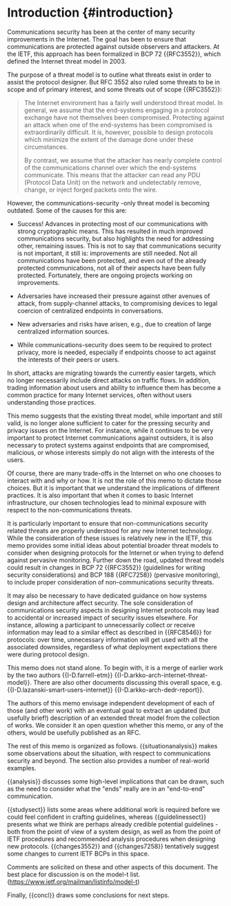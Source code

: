 # Introduction {#introduction}
 
Communications security has been at the center of many security improvements in
the Internet. The goal has been to ensure that communications are protected
against outside observers and attackers. At the IETF, this approach has been
formalized in BCP 72 {{RFC3552}}, which defined the Internet threat model in
2003.

The purpose of a threat model is to outline what threats exist in order to
assist the protocol designer. But RFC 3552 also ruled some threats to be in
scope and of primary interest, and some threats out of scope {{RFC3552}}:

> The Internet environment has a fairly well understood threat model.
> In general, we assume that the end-systems engaging in a protocol
> exchange have not themselves been compromised.  Protecting against an
> attack when one of the end-systems has been compromised is
> extraordinarily difficult.  It is, however, possible to design
> protocols which minimize the extent of the damage done under these
> circumstances.
> 
> By contrast, we assume that the attacker has nearly complete control
> of the communications channel over which the end-systems communicate.
> This means that the attacker can read any PDU (Protocol Data Unit) on
> the network and undetectably remove, change, or inject forged packets
> onto the wire. 

However, the communications-security -only threat model is becoming outdated.
Some of the causes for this are:

* Success! Advances in protecting most of our communications with strong cryptographic
  means. This has resulted in much improved communications security, but also
highlights the need for addressing other, remaining issues. This is not to say
that communications security is not important, it still is: improvements are
still needed. Not all communications have been protected, and even out of the
already protected communications, not all of their aspects have been fully
protected. Fortunately, there are ongoing projects working on improvements.

* Adversaries have increased their pressure against other avenues of attack,
  from supply-channel attacks, to compromising devices to legal coercion of centralized endpoints in
conversations.

* New adversaries and risks have arisen, e.g., due to creation of large
  centralized information sources.

* While communications-security does seem to be required to protect privacy,
  more is needed, especially if endpoints choose to act against the interests of
their peers or users.

In short, attacks are migrating towards the currently easier targets, which no
longer necessarily include direct attacks on traffic flows. In addition,
trading information about users and ability to influence them has become a
common practice for many Internet services, often without users understanding
those practices.

This memo suggests that the existing threat model, while important and still
valid, is no longer alone sufficient to cater for the pressing security and
privacy issues on the Internet. For instance, while it continues to be very
important to protect Internet communications against outsiders, it is also
necessary to protect systems against endpoints that are compromised, malicious,
or whose interests simply do not align with the interests of the users.

Of course, there are many trade-offs in the Internet on who one chooses to interact with and why or how. It is not the role of this memo to dictate those choices. But it is important that we understand the implications of different practices. It is also important that when it comes to basic Internet infrastructure, our chosen technologies lead to minimal exposure with respect to the non-communications threats.

It is particularly important to ensure that non-communications security related threats are properly understood for any new Internet technology. While the consideration of these issues is relatively new in the IETF, this memo provides some initial ideas about potential broader threat models to consider when designing protocols for the Internet or when trying to defend against pervasive monitoring. Further down the road, updated threat models could result in changes in BCP 72 {{RFC3552}} (guidelines for writing security considerations) and BCP 188 {{RFC7258}} (pervasive monitoring), to include proper consideration of non-communications security threats.

It may also be necessary to have dedicated guidance on how systems design and architecture affect security. The sole consideration of communications security aspects in designing Internet protocols may lead to accidental or increased impact of security issues elsewhere. For instance, allowing a participant to unnecessarily collect or receive information may lead to a similar effect as described in {{RFC8546}} for protocols: over time, unnecessary information will get used with all the associated downsides, regardless of what deployment expectations there were during protocol design. 

This memo does not stand alone. To begin with, it is a merge of earlier work by the two authors {{I-D.farrell-etm}} {{I-D.arkko-arch-internet-threat-model}}. There are also other documents discussing this overall space, e.g. {{I-D.lazanski-smart-users-internet}} {{I-D.arkko-arch-dedr-report}}.

The authors of this memo envisage independent development of each of those
(and other work) with an eventual goal to extract an updated (but usefully
brief!) description of an extended threat model from the collection of works.
We consider it an open question whether this memo, or any of the others, would
be usefully published as an RFC.

The rest of this memo is organized as follows. {{situationanalysis}} makes some observations about the situation, with respect to communications security and beyond. The section also provides a number of real-world examples.

{{analysis}} discusses some high-level implications that can be drawn, such as the need to consider what the "ends" really are in an "end-to-end" communication.

{{studysect}} lists some areas where additional work is required
before we could feel confident in crafting guidelines, whereas
{{guidelinessect}} presents what we think are perhaps already
credible potential guidelines - both from the point of
view of a system design, as well as from the point of IETF procedures and
recommended analysis procedures when designing new protocols. 
{{changes3552}} and {{changes7258}} tentatively suggest some changes to 
current IETF BCPs in this space. 

Comments are solicited on these and other aspects of this document. The best
place for discussion is on the model-t list.
(https://www.ietf.org/mailman/listinfo/model-t)

Finally, {{concl}} draws some conclusions for next steps.

